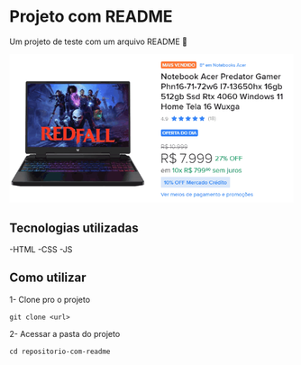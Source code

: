 # Projeto com README
Um projeto de teste com um arquivo README 🚀

[<img src="./Gif Note.gif" alt="gif do notebook que quero comprar" >](https://www.mercadolivre.com.br/notebook-acer-predator-gamer-phn16-71-72w6-i7-13650hx-16gb-512gb-ssd-rtx-4060-windows-11-home-tela-16-wuxga/p/MLB37044220#searchVariation%3DMLB37044220%26position%3D3%26search_layout%3Dgrid%26type%3Dproduct%26tracking_id%3D32e220ba-767c-4d4f-8d7c-4518f78853c1)

## Tecnologias utilizadas
 -HTML
 -CSS
 -JS

## Como utilizar

1- Clone pro o projeto
````
git clone <url>
````

2- Acessar a pasta do projeto
````
cd repositorio-com-readme
````